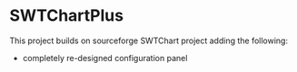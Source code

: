 # SWTChartPlus

This project builds on sourceforge SWTChart project adding the following: 

- completely re-designed configuration panel